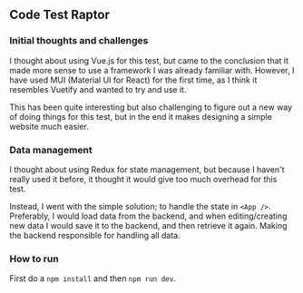 ## Code Test Raptor
### Initial thoughts and challenges
I thought about using Vue.js for this test, but came to the conclusion that it made more
sense to use a framework I was already familiar with. However, I have used MUI (Material UI for React)
for the first time, as I think it resembles Vuetify and wanted to try and use it. 

This has been quite interesting but also challenging to figure out a new way of doing things
for this test, but in the end it makes designing a simple website much easier.

### Data management
I thought about using Redux for state management, but because I haven't really used it
before, it thought it would give too much overhead for this test.

Instead, I went with the simple solution; to handle the state in `<App />`. Preferably, I would
load data from the backend, and when editing/creating new data I would save it to the backend,
and then retrieve it again. Making the backend responsible for handling all data.

### How to run
First do a `npm install` and then `npm run dev`.
